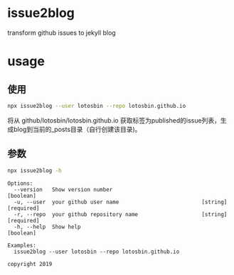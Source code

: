 # issue2blog
transform github issues to jekyll blog

# usage
## 使用
```bash
npx issue2blog --user lotosbin --repo lotosbin.github.io
```
将从 github/lotosbin/lotosbin.github.io 获取标签为published的issue列表，生成blog到当前的_posts目录（自行创建该目录)。


## 参数

```bash
npx issue2blog -h
```

```
Options:
  --version   Show version number                                      [boolean]
  -u, --user  your github user name                          [string] [required]
  -r, --repo  your github repository name                    [string] [required]
  -h, --help  Show help                                                [boolean]

Examples:
  issue2blog --user lotosbin --repo lotosbin.github.io

copyright 2019
```
